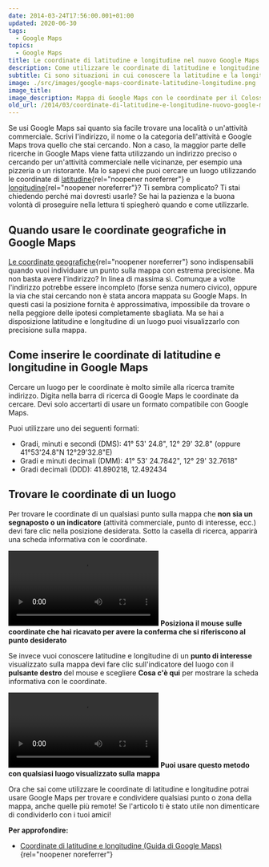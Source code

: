 ```yaml
---
date: 2014-03-24T17:56:00.001+01:00
updated: 2020-06-30
tags:
  - Google Maps
topics:
  - Google Maps
title: Le coordinate di latitudine e longitudine nel nuovo Google Maps
description: Come utilizzare le coordinate di latitudine e longitudine con il nuovo Google Maps
subtitle: Ci sono situazioni in cui conoscere la latitudine e la longitudine di un luogo può fare la differenza. Vediamo alcune applicazioni pratiche.
image: ./src/images/google-maps-coordinate-latitudine-longitudine.png
image_title:
image_description: Mappa di Google Maps con le coordinate per il Colosseo
old_url: /2014/03/coordinate-di-latitudine-e-longitudine-nuovo-google-maps.html
---
```

Se usi Google Maps sai quanto sia facile trovare una località o un'attività commerciale. Scrivi l'indirizzo, il nome o la categoria dell'attività e Google Maps trova quello che stai cercando. Non a caso, la maggior parte delle ricerche in Google Maps viene fatta utilizzando un indirizzo preciso o cercando per un'attività commerciale nelle vicinanze, per esempio una pizzeria o un ristorante. Ma lo sapevi che puoi cercare un luogo utilizzando le coordinate di [latitudine](https://it.wikipedia.org/wiki/Latitudine){rel="noopener noreferrer"} e [longitudine](https://it.wikipedia.org/wiki/Longitudine){rel="noopener noreferrer"}? Ti sembra complicato? Ti stai chiedendo perché mai dovresti usarle? Se hai la pazienza e la buona volontà di proseguire nella lettura ti spiegherò quando e come utilizzarle.

## Quando usare le coordinate geografiche in Google Maps

[Le coordinate geografiche](https://it.wikipedia.org/wiki/Coordinate_geografiche){rel="noopener noreferrer"} sono indispensabili quando vuoi individuare un punto sulla mappa con estrema precisione. Ma non basta avere l'indirizzo? In linea di massima sì. Comunque a volte l'indirizzo potrebbe essere incompleto (forse senza numero civico), oppure la via che stai cercando non è stata ancora mappata su Google Maps. In questi casi la posizione fornita è approssimativa, impossibile da trovare o nella peggiore delle ipotesi completamente sbagliata. Ma se hai a disposizione latitudine e longitudine di un luogo puoi visualizzarlo con precisione sulla mappa.

## Come inserire le coordinate di latitudine e longitudine in Google Maps

Cercare un luogo per le coordinate è molto simile alla ricerca tramite indirizzo. Digita nella barra di ricerca di Google Maps le coordinate da cercare. Devi solo accertarti di usare un formato compatibile con Google Maps.

Puoi utilizzare uno dei seguenti formati:

- Gradi, minuti e secondi (DMS):  41° 53' 24.8", 12° 29' 32.8"  (oppure 41°53'24.8"N 12°29'32.8"E)
- Gradi e minuti decimali (DMM): 41° 53' 24.7842", 12° 29' 32.7618"
- Gradi decimali (DDD): 41.890218, 12.492434

## Trovare le coordinate di un luogo

Per trovare le coordinate di un qualsiasi punto sulla mappa che **non sia un segnaposto o un indicatore** (attività commerciale, punto di interesse, ecc.) devi fare clic nella posizione desiderata. Sotto la casella di ricerca, apparirà una scheda informativa con le coordinate.

<video autoplay loop>
  <source src="./src/video/google-maps-trovare-latitudine-con-un-clic.mp4">
</video>
<strong>Posiziona il mouse sulle coordinate che hai ricavato per avere la conferma che si riferiscono al punto desiderato</strong>

Se invece vuoi conoscere latitudine e longitudine di un **punto di interesse** visualizzato sulla mappa devi fare clic sull'indicatore del luogo con il **pulsante destro** del mouse e scegliere **Cosa c'è qui** per mostrare la scheda informativa con le coordinate.

<video autoplay loop>
  <source src="./src/video/google-maps-trovare-latitudine-con-cosa-ce-qui.mp4">
</video>
<strong>Puoi usare questo metodo con qualsiasi luogo visualizzato sulla mappa</strong>

Ora che sai come utilizzare le coordinate di latitudine e longitudine potrai usare Google Maps per trovare e condividere qualsiasi punto o zona della mappa, anche quelle più remote! Se l'articolo ti è stato utile non dimenticare di condividerlo con i tuoi amici!

**Per approfondire:**

- [Coordinate di latitudine e longitudine (Guida di Google Maps)](https://support.google.com/maps/answer/18539?hl=it){rel="noopener noreferrer"}
